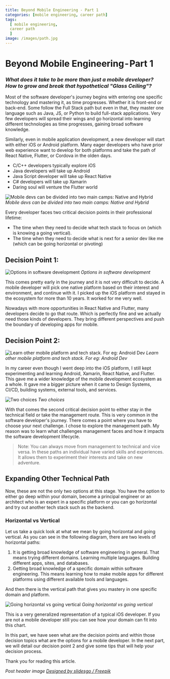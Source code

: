 ```yaml
---
title: Beyond Mobile Engineering - Part 1
categories: [mobile engineering, career path]
tags:
  [ mobile engineering,
  career path
  ]
image: /images/path.jpg
---
```


# Beyond Mobile Engineering - Part 1

### *What does it take to be more than just a mobile developer? How to grow and break that hypothetical "Glass Ceiling"?*

Most of the software developer's journey begins with entering one specific technology and mastering it, as time progresses. Whether it is front-end or back-end. Some follow the Full Stack path but even in that, they master one language such as Java, JS, or Python to build full-stack applications. Very few developers will spread their wings and go horizontal into learning different technologies as time progresses, gaining broad software knowledge.

Similarly, even in mobile application development, a new developer will start with either iOS or Android platform. Many eager developers who have prior web experience want to develop for both platforms and take the path of React Native, Flutter, or Cordova in the olden days.

- C/C++ developers typically explore iOS 
- Java developers will take up Android 
- Java Script developer will take up React Native
- C# developers will take up Xamarin
- Daring soul will venture the Flutter world

![Mobile devs can be divided into two main camps: Native and Hybrid](/images/beyondME/1_1.png)
*Mobile devs can be divided into two main camps: Native and Hybrid*

Every developer faces two critical decision points in their professional lifetime:
- The time when they need to decide what tech stack to focus on (which is knowing a going vertical).
- The time when they need to decide what is next for a senior dev like me (which can be going horizontal or pivoting)

## Decision Point 1:

![Options in software development](/images/beyondME/1_2.png)
*Options in software development*

This comes pretty early in the journey and it is not very difficult to decide. A mobile developer will pick one native platform based on their interest and environment, and continue with it. I picked up the iOS platform and stayed in the ecosystem for more than 10 years. It worked for me very well.

Nowadays with more opportunities in React Native and Flutter, many developers decide to go that route. Which is perfectly fine and we actually need those kinds of developers. They bring different perspectives and push the boundary of developing apps for mobile.

## Decision Point 2:

![Learn other mobile platform and tech stack. For eg: Android Dev](/images/beyondME/1_3.png)
*Learn other mobile platform and tech stack. For eg: Android Dev*

In my career even though I went deep into the iOS platform, I still kept experimenting and learning Android, Xamarin, React Native, and Flutter. This gave me a wider knowledge of the mobile development ecosystem as a whole. It gave me a bigger picture when it came to Design Systems, CI/CD, building systems, external tools, and services.

![Two choices](/images/beyondME/1_4.png)
*Two choices*

With that comes the second critical decision point to either stay in the technical field or take the management route. This is very common in the software developer's journey. There comes a point where you have to choose your next challenge. I chose to explore the management path. My reason was to learn what challenges management faces and how it impacts the software development lifecycle.

> Note: You can always move from management to technical and vice versa. In these paths an individual have varied skills and experiences. It allows them to experiment their interests and take on new adventure.  

## Expanding Other Technical Path

Now, these are not the only two options at this stage. You have the option to either go deep within your domain, become a principal engineer or an architect who is an expert in a specific platform or you can go horizontal and try out another tech stack such as the backend.

### Horizontal vs Vertical
Let us take a quick look at what we mean by going horizontal and going vertical. As you can see in the following diagram, there are two levels of horizontal paths:
1. It is getting broad knowledge of software engineering in general. That means trying different domains. Learning multiple languages. Building different apps, sites, and databases. 
2. Getting broad knowledge of a specific domain within software engineering. This means learning how to make mobile apps for different platforms using different available tools and languages.

And then there is the vertical path that gives you mastery in one specific domain and platform.

![Going horizontal vs going vertical](/images/beyondME/1_5.png)
*Going horizontal vs going vertical*

This is a very generalized representation of a typical iOS developer. If you are not a mobile developer still you can see how your domain can fit into this chart. 

In this part, we have seen what are the decision points and within those decision topics what are the options for a mobile developer. In the next part, we will detail our decision point 2 and give some tips that will help your decision process. 

Thank you for reading this article.

*Post header image [Designed by slidesgo / Freepik]("http://www.freepik.com")*
